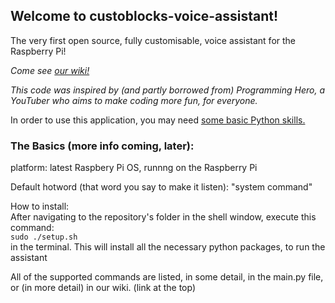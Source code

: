 ## Welcome to custoblocks-voice-assistant!
  The very first open source, fully customisable, voice assistant for the Raspberry Pi!

<i>Come see [our wiki!](https://github.com/abraha2/custoblocks-voice-assistant/wiki)</i>

  <i>This code was inspired by (and partly borrowed from) Programming Hero, a YouTuber who aims to make coding more fun, for everyone.</i>

In order to use this application, you may need [some basic Python skills.](https://www.learnpython.org/)

### The Basics (more info coming, later):

platform: latest Raspbery Pi OS, runnng on the Raspberry Pi

Default hotword (that word you say to make it listen): "system command"

How to install:<br>
After navigating to the repository's folder in the shell window, execute this command:<br>
`sudo ./setup.sh`<br>
in the terminal. This will install all the necessary python packages, to run the assistant

All of the supported commands are listed, in some detail, in the main.py file, or (in more detail) in our wiki. (link at the top)
